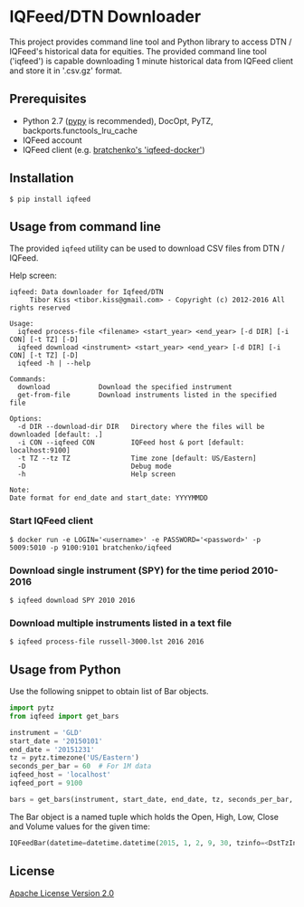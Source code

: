 # IQFeed/DTN Downloader
This project provides command line tool and Python library to access DTN / IQFeed's historical data for equities. The provided command line tool ('iqfeed') is capable downloading 1 minute historical data from IQFeed client and store it in '.csv.gz' format.

## Prerequisites
 * Python 2.7 ([pypy](http://pypy.org) is recommended), DocOpt, PyTZ, backports.functools_lru_cache
 * IQFeed account
 * IQFeed client (e.g. [bratchenko's 'iqfeed-docker'](https://github.com/bratchenko/docker-iqfeed))

## Installation
`$ pip install iqfeed`

## Usage from command line
The provided `iqfeed` utility can be used to download CSV files from DTN / IQFeed.

Help screen:
```
iqfeed: Data downloader for Iqfeed/DTN
     Tibor Kiss <tibor.kiss@gmail.com> - Copyright (c) 2012-2016 All rights reserved

Usage:
  iqfeed process-file <filename> <start_year> <end_year> [-d DIR] [-i CON] [-t TZ] [-D]
  iqfeed download <instrument> <start_year> <end_year> [-d DIR] [-i CON] [-t TZ] [-D]
  iqfeed -h | --help

Commands:
  download            Download the specified instrument
  get-from-file       Download instruments listed in the specified file

Options:
  -d DIR --download-dir DIR   Directory where the files will be downloaded [default: .]
  -i CON --iqfeed CON         IQFeed host & port [default: localhost:9100]
  -t TZ --tz TZ               Time zone [default: US/Eastern]
  -D                          Debug mode
  -h                          Help screen

Note:
Date format for end_date and start_date: YYYYMMDD
```

### Start IQFeed client
`$ docker run -e LOGIN='<username>' -e PASSWORD='<password>' -p 5009:5010 -p 9100:9101 bratchenko/iqfeed`

### Download single instrument (SPY) for the time period 2010-2016
`$ iqfeed download SPY 2010 2016`

### Download multiple instruments listed in a text file
`$ iqfeed process-file russell-3000.lst 2016 2016`


## Usage from Python
Use the following snippet to obtain list of Bar objects.
```python
import pytz
from iqfeed import get_bars

instrument = 'GLD'
start_date = '20150101'
end_date = '20151231'
tz = pytz.timezone('US/Eastern')
seconds_per_bar = 60  # For 1M data
iqfeed_host = 'localhost'
iqfeed_port = 9100

bars = get_bars(instrument, start_date, end_date, tz, seconds_per_bar, iqfeed_host, iqfeed_port)
```

The Bar object is a named tuple which holds the Open, High, Low, Close and Volume values for the given time:
```python
IQFeedBar(datetime=datetime.datetime(2015, 1, 2, 9, 30, tzinfo=<DstTzInfo 'US/Eastern' EST-1 day, 19:00:00 STD>), open=112.46, high=112.46, low=112.45, close=112.46, volume=192104)
```

## License
[Apache License Version 2.0](http://www.apache.org/licenses/)